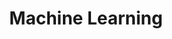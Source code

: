 ---
title: "Machine Learning"
layout: category
permalink: /categories/Machine Learning/
author_profile: true
taxonomy: Machine Learning
sidebar:
  nav: "categories"
---